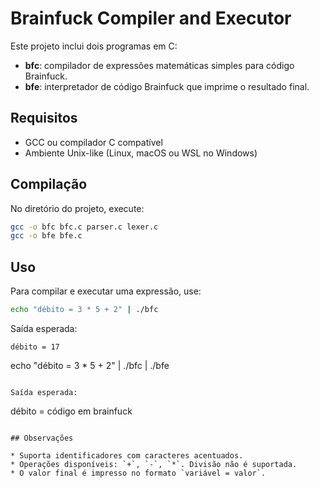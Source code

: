 # Brainfuck Compiler and Executor

Este projeto inclui dois programas em C:

* **bfc**: compilador de expressões matemáticas simples para código Brainfuck.
* **bfe**: interpretador de código Brainfuck que imprime o resultado final.

## Requisitos

* GCC ou compilador C compatível
* Ambiente Unix-like (Linux, macOS ou WSL no Windows)

## Compilação

No diretório do projeto, execute:

```bash
gcc -o bfc bfc.c parser.c lexer.c
gcc -o bfe bfe.c
```

## Uso

Para compilar e executar uma expressão, use:

```bash
echo "débito = 3 * 5 + 2" | ./bfc
```

Saída esperada:

```
débito = 17
```

echo "débito = 3 * 5 + 2" | ./bfc | ./bfe
```

Saída esperada:

```
débito = código em brainfuck
```

## Observações

* Suporta identificadores com caracteres acentuados.
* Operações disponíveis: `+`, `-`, `*`. Divisão não é suportada.
* O valor final é impresso no formato `variável = valor`.
